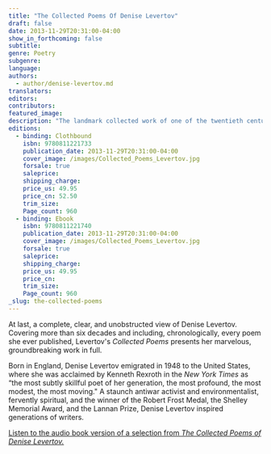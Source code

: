 ```yaml
---
title: "The Collected Poems Of Denise Levertov"
draft: false
date: 2013-11-29T20:31:00-04:00
show_in_forthcoming: false
subtitle:
genre: Poetry
subgenre:
language:
authors:
  - author/denise-levertov.md
translators:
editors:
contributors:
featured_image:
description: "The landmark collected work of one of the twentieth century’s greatest poets "
editions:
  - binding: Clothbound
    isbn: 9780811221733
    publication_date: 2013-11-29T20:31:00-04:00
    cover_image: /images/Collected_Poems_Levertov.jpg
    forsale: true
    saleprice:
    shipping_charge:
    price_us: 49.95
    price_cn: 52.50
    trim_size:
    Page_count: 960
  - binding: Ebook
    isbn: 9780811221740
    publication_date: 2013-11-29T20:31:00-04:00
    cover_image: /images/Collected_Poems_Levertov.jpg
    forsale: true
    saleprice:
    shipping_charge:
    price_us: 49.95
    price_cn:
    trim_size:
    Page_count: 960
_slug: the-collected-poems
---
```


At last, a complete, clear, and unobstructed view of Denise Levertov. Covering more than six decades and including, chronologically, every poem she ever published, Levertov's _Collected Poems_ presents her marvelous, groundbreaking work in full.

Born in England, Denise Levertov emigrated in 1948 to the United States, where she was acclaimed by Kenneth Rexroth in the _New York Times_ as “the most subtly skillful poet of her generation, the most profound, the most modest, the most moving." A staunch antiwar activist and environmentalist, fervently spiritual, and the winner of the Robert Frost Medal, the Shelley Memorial Award, and the Lannan Prize, Denise Levertov inspired generations of writers.

[Listen to the audio book version of a selection from _The Collected Poems of Denise Levertov._](http://www.ndbooks.com/article/audiobook-of-denise-levertovs-collected-poems/)

